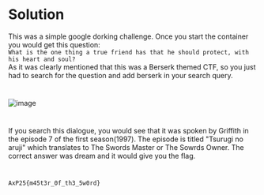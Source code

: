 # Solution
This was a simple google dorking challenge. Once you start the container you would get this question:  
``What is the one thing a true friend has that he should protect, with his heart and soul?``  
As it was clearly mentioned that this was a Berserk themed CTF, so you just had to search for the question and add berserk in your search query.
#
![image](https://github.com/user-attachments/assets/2d3b5364-5b8a-4fcf-80b6-b47696739b15)
#
If you search this dialogue, you would see that it was spoken by Griffith in the episode 7 of the first season(1997). The episode is titled "Tsurugi no aruji" which translates to The Swords Master or The Sowrds Owner. The correct answer was dream and it would give you the flag.
#
```diff
AxP25{m45t3r_0f_th3_5w0rd}
```
